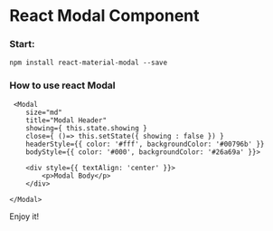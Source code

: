 # React Modal Component

### Start: 
``` npm install react-material-modal --save ```

### How to use react Modal
```
 <Modal
    size="md"
    title="Modal Header"
    showing={ this.state.showing }
    close={ ()=> this.setState({ showing : false }) }
    headerStyle={{ color: '#fff', backgroundColor: '#00796b' }}
    bodyStyle={{ color: '#000', backgroundColor: '#26a69a' }}>
    
    <div style={{ textAlign: 'center' }}>
        <p>Modal Body</p>
    </div>
    
</Modal>
```
Enjoy it!
